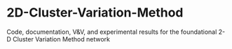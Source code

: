 # 2D-Cluster-Variation-Method
Code, documentation, V&amp;V, and experimental results for the foundational 2-D Cluster Variation Method network
